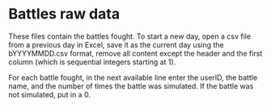 # Battles raw data

These files contain the battles fought. To start a new
day, open a csv file from a previous day in Excel, save it as the current day 
using the bYYYYMMDD.csv format, remove all content except the header and the
first column (which is sequential integers starting at 1).

For each battle fought, in the next available line enter the userID, the battle
name, and the number of times the battle was simulated. If the battle was not
simulated, put in a 0.